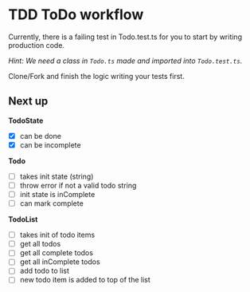 # TDD ToDo workflow

Currently, there is a failing test in Todo.test.ts for you to start by writing production code. 

*Hint: We need a class in `Todo.ts` made and imported into `Todo.test.ts`.*

Clone/Fork and finish the logic writing your tests first.

## Next up

**TodoState**

- [x] can be done
- [x] can be incomplete

**Todo**

- [ ] takes init state (string)
- [ ] throw error if not a valid todo string
- [ ] init state is inComplete
- [ ] can mark complete

**TodoList**

- [ ] takes init of todo items
- [ ] get all todos
- [ ] get all complete todos
- [ ] get all inComplete todos
- [ ] add todo to list
- [ ] new todo item is added to top of the list
